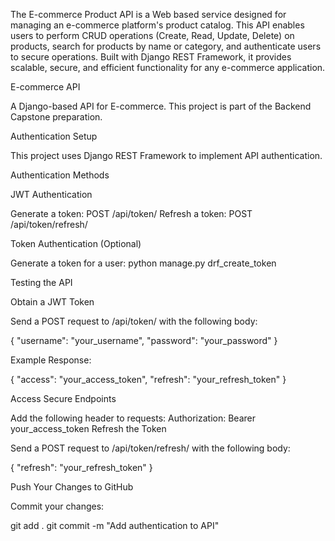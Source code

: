 The E-commerce Product API is a Web based  service designed for managing an e-commerce platform's product catalog. 
This API enables users to perform CRUD operations (Create, Read, Update, Delete) on products, 
search for products by name or category, and authenticate users to secure operations. 
Built with Django REST Framework, it provides scalable, secure, and efficient functionality for any e-commerce application.


E-commerce API

A Django-based API for E-commerce. This project is part of the Backend Capstone preparation.

Authentication Setup

This project uses Django REST Framework to implement API authentication.

Authentication Methods

JWT Authentication

Generate a token: POST /api/token/
Refresh a token: POST /api/token/refresh/

Token Authentication (Optional)

Generate a token for a user: python manage.py drf_create_token <username>

Testing the API

Obtain a JWT Token

Send a POST request to /api/token/ with the following body:

{
  "username": "your_username",
  "password": "your_password"
}

Example Response:

{
  "access": "your_access_token",
  "refresh": "your_refresh_token"
}

Access Secure Endpoints

Add the following header to requests:
Authorization: Bearer your_access_token
Refresh the Token

Send a POST request to /api/token/refresh/ with the following body:

{
  "refresh": "your_refresh_token"
}

Push Your Changes to GitHub
 
Commit your changes:

git add .
git commit -m "Add authentication to API"